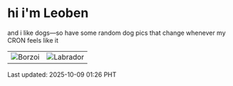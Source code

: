 # hi i'm Leoben

and i like dogs—so have some random dog pics that change whenever my CRON feels like it

|  |  |
|--------|----------|
| ![Borzoi](https://random-dog-vercel.vercel.app/api/random-borzoi?v=1759944361) | ![Labrador](https://random-dog-vercel.vercel.app/api/random-labrador?v=1759944361) |

Last updated: 2025-10-09 01:26 PHT
